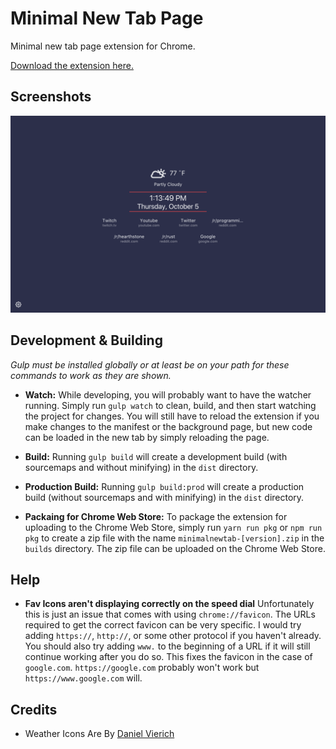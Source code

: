 Minimal New Tab Page
===

Minimal new tab page extension for Chrome.

[Download the extension here.](https://chrome.google.com/webstore/detail/minimal-new-tab/oefebaomaahemfkgjdeaokigmcflbfna)

Screenshots
---

![Light Theme Screenshot](assets-raw/screenshots/midnight-red-sc.png)

Development &amp; Building
---

*Gulp must be installed globally or at least be on your path for these commands to work as they are shown.*

- **Watch:** While developing, you will probably want to have the watcher running. Simply run `gulp watch` to clean, build, and then start watching the project for changes. You will still have to reload the extension if you make changes to the manifest or the background page, but new code can be loaded in the new tab by simply reloading the page.

- **Build:** Running `gulp build` will create a development build (with sourcemaps and without minifying) in the `dist` directory.

- **Production Build:** Running `gulp build:prod` will create a production build (without sourcemaps and with minifying) in the `dist` directory.

- **Packaing for Chrome Web Store:** To package the extension for uploading to the Chrome Web Store, simply run `yarn run pkg` or `npm run pkg` to create a zip file with the name `minimalnewtab-[version].zip` in the `builds` directory. The zip file can be uploaded on the Chrome Web Store.

Help
---

- **Fav Icons aren't displaying correctly on the speed dial**
    Unfortunately this is just an issue that comes with using `chrome://favicon`. The URLs required to get the correct favicon can be very specific. I would try adding `https://`, `http://`, or some other protocol if you haven't already. You should also try adding `www.` to the beginning of a URL if it will still continue working after you do so. This fixes the favicon in the case of `google.com`. `https://google.com` probably won't work but `https://www.google.com` will.

Credits
---

- Weather Icons Are By [Daniel Vierich](http://www.danvierich.de/)